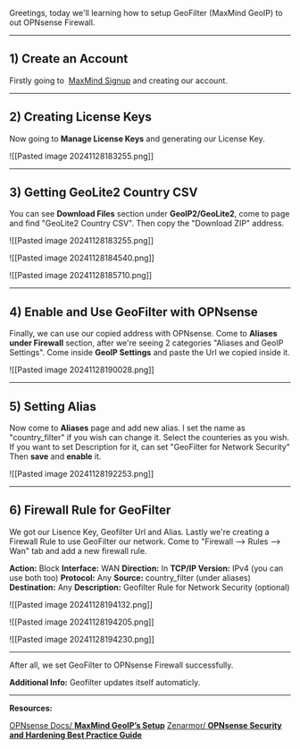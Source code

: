 Greetings, today we'll learning how to setup GeoFilter (MaxMind GeoIP) to out OPNsense Firewall.

---
## 1) Create an Account

Firstly going to  [MaxMind Signup](https://www.maxmind.com/en/geolite2/signup) and creating our account.

---
## 2) Creating License Keys

Now going to **Manage License Keys** and generating our License Key.

![[Pasted image 20241128183255.png]]

---

## 3) Getting GeoLite2 Country CSV

You can see **Download Files** section under **GeoIP2/GeoLite2**, come to page and find "GeoLite2 Country CSV". Then copy the "Download ZIP" address.

![[Pasted image 20241128183255.png]]

![[Pasted image 20241128184540.png]]

![[Pasted image 20241128185710.png]]

---

## 4) Enable and Use GeoFilter with OPNsense

Finally, we can use our copied address with OPNsense. Come to **Aliases under Firewall** section, after we're seeing 2 categories "Aliases and GeoIP Settings".
Come inside **GeoIP Settings** and paste the Url we copied inside it.

![[Pasted image 20241128190028.png]]

---

## 5) Setting Alias

Now come to **Aliases** page and add new alias.
I set the name as "country_filter" if you wish can change it.
Select the counteries as you wish.
If you want to set Description for it, can set "GeoFilter for Network Security"
Then **save** and **enable** it.

![[Pasted image 20241128192253.png]]

---
## 6) Firewall Rule for GeoFilter

We got our Lisence Key, Geofilter Url and Alias.
Lastly we're creating a Firewall Rule to use GeoFilter our network.
Come to "Firewall --> Rules --> Wan" tab and add a new firewall rule.

**Action:** Block
**Interface:** WAN
**Direction:** In
**TCP/IP Version:** IPv4 (you can use both too)
**Protocol:** Any
**Source:** country_filter (under aliases)
**Destination:** Any
**Description:** Geofilter Rule for Network Security (optional)

![[Pasted image 20241128194132.png]]

![[Pasted image 20241128194205.png]]

![[Pasted image 20241128194230.png]]

---

After all, we set GeoFilter to OPNsense Firewall successfully.

**Additional Info:** Geofilter updates itself automaticly.

---
**Resources:**

[OPNsense Docs/ **MaxMind GeoIP’s Setup**](https://docs.opnsense.org/manual/how-tos/maxmind_geo_ip.html)
[Zenarmor/ **OPNsense Security and Hardening Best Practice Guide**](https://www.zenarmor.com/docs/network-security-tutorials/opnsense-security-and-hardening-best-practice-guide)
